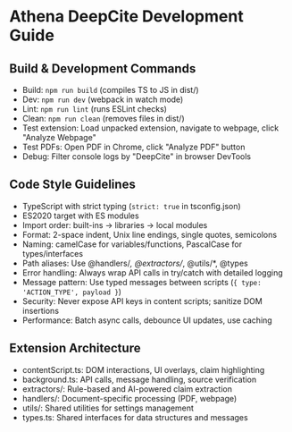 # Athena DeepCite Development Guide

## Build & Development Commands
- Build: `npm run build` (compiles TS to JS in dist/)
- Dev: `npm run dev` (webpack in watch mode)
- Lint: `npm run lint` (runs ESLint checks)
- Clean: `npm run clean` (removes files in dist/)
- Test extension: Load unpacked extension, navigate to webpage, click "Analyze Webpage"
- Test PDFs: Open PDF in Chrome, click "Analyze PDF" button
- Debug: Filter console logs by "DeepCite" in browser DevTools

## Code Style Guidelines
- TypeScript with strict typing (`strict: true` in tsconfig.json)
- ES2020 target with ES modules
- Import order: built-ins → libraries → local modules
- Format: 2-space indent, Unix line endings, single quotes, semicolons
- Naming: camelCase for variables/functions, PascalCase for types/interfaces
- Path aliases: Use @handlers/*, @extractors/*, @utils/*, @types
- Error handling: Always wrap API calls in try/catch with detailed logging
- Message pattern: Use typed messages between scripts (`{ type: 'ACTION_TYPE', payload }`)
- Security: Never expose API keys in content scripts; sanitize DOM insertions
- Performance: Batch async calls, debounce UI updates, use caching

## Extension Architecture
- contentScript.ts: DOM interactions, UI overlays, claim highlighting
- background.ts: API calls, message handling, source verification  
- extractors/: Rule-based and AI-powered claim extraction
- handlers/: Document-specific processing (PDF, webpage)
- utils/: Shared utilities for settings management
- types.ts: Shared interfaces for data structures and messages